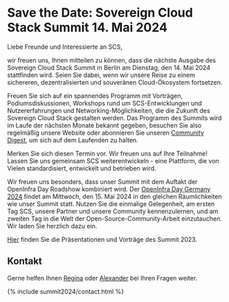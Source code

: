 # Save the Date: Sovereign Cloud Stack Summit 14. Mai 2024

Liebe Freunde und Interessierte an SCS,

wir freuen uns, Ihnen mitteilen zu können, dass die nächste Ausgabe des Sovereign Cloud Stack Summit in Berlin am Dienstag, den 14. Mai 2024 stattfinden wird. Seien Sie dabei, wenn wir unsere Reise zu einem sichereren, dezentralisierten und souveränen Cloud-Ökosystem fortsetzen.

Freuen Sie sich auf ein spannendes Programm mit Vorträgen, Podiumsdiskussionen, Workshops rund um SCS-Entwicklungen und Nutzererfahrungen und Networking-Möglichkeiten, die die Zukunft des Sovereign Cloud Stack gestalten werden. Das Programm des Summits wird im Laufe der nächsten Monate bekannt gegeben, besuchen Sie also regelmäßig unsere Website oder abonnieren Sie unseren [Community Digest](https://scs.sovereignit.de/mailman3/postorius/lists/announce.lists.scs.community/), um sich auf dem Laufenden zu halten.

Merken Sie sich diesen Termin vor. Wir freuen uns auf Ihre Teilnahme! Lassen Sie uns gemeinsam SCS weiterentwickeln - eine Plattform, die von Vielen standardisiert, entwickelt und betrieben wird.

Wir freuen uns besonders, dass unser Summit mit dem Auftakt der OpenInfra Day Roadshow kombiniert wird. Der [OpenInfra Day Germany 2024](https://openinfra.dev/days) findet am Mittwoch, den 15. Mai 2024 in den gleichen Räumlichkeiten wie unser Summit statt. Nutzen Sie die einmalige Gelegenheit, am ersten Tag SCS, unsere Partner und unsere Community kennenzulernen, und am zweiten Tag in die Welt der Open-Source-Community-Arbeit einzutauchen. Wir laden Sie herzlich dazu ein.

[Hier](https://scs.community/summit2023) finden Sie die Präsentationen und Vorträge des Summit 2023.

## Kontakt

Gerne helfen Ihnen [Regina](https://scs.community/metz) oder [Alexander](https://scs.community/diab) bei Ihren Fragen weiter.

{% include summit2024/contact.html %}
